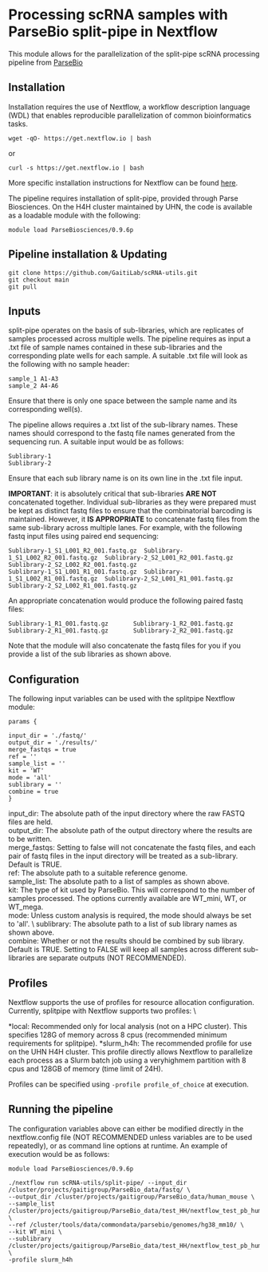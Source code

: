 # Processing scRNA samples with ParseBio split-pipe in Nextflow

This module allows for the parallelization of the split-pipe scRNA processing pipeline from [ParseBio](https://support.parsebiosciences.com/hc/en-us/categories/360004765711-Computational-Support)

## Installation

Installation requires the use of Nextflow, a workflow description language (WDL) that enables reproducible parallelization of common bioinformatics tasks. 

```
wget -qO- https://get.nextflow.io | bash
```
or 
```
curl -s https://get.nextflow.io | bash
```
More specific installation instructions for Nextflow can be found [here](https://www.nextflow.io/docs/latest/getstarted.html). 


The pipeline requires installation of split-pipe, provided through Parse Biosciences. On the H4H cluster maintained by UHN, the code is available as a loadable module with the following: 

```
module load ParseBiosciences/0.9.6p
```


## Pipeline installation & Updating

```
git clone https://github.com/GaitiLab/scRNA-utils.git
git checkout main
git pull
```

## Inputs

split-pipe operates on the basis of sub-libraries, which are replicates of samples processed across multiple wells. The pipeline requires as input a .txt file of sample names contained in these sub-libraries and the corresponding plate wells for each sample. A suitable .txt file will look as the following with no sample header: 

```
sample_1 A1-A3
sample_2 A4-A6
```

Ensure that there is only one space between the sample name and its corresponding well(s). 

The pipeline allows requires a .txt list of the sub-library names. These names should correspond to the fastq file names generated from the sequencing run. A suitable input would be as follows: 

```
Sublibrary-1
Sublibrary-2
```

Ensure that each sub library name is on its own line in the .txt file input. 

**IMPORTANT**: it is absolutely critical that sub-libraries **ARE NOT** concatenated together. Individual sub-libraries as they were prepared must be kept as distinct fastq files to ensure that the combinatorial barcoding is maintained. However, it **IS APPROPRIATE** to concatenate fastq files from the same sub-library across multiple lanes. For example, with the following fastq input files using paired end sequencing: 

```
Sublibrary-1_S1_L001_R2_001.fastq.gz  Sublibrary-1_S1_L002_R2_001.fastq.gz  Sublibrary-2_S2_L001_R2_001.fastq.gz  Sublibrary-2_S2_L002_R2_001.fastq.gz
Sublibrary-1_S1_L001_R1_001.fastq.gz  Sublibrary-1_S1_L002_R1_001.fastq.gz  Sublibrary-2_S2_L001_R1_001.fastq.gz  Sublibrary-2_S2_L002_R1_001.fastq.gz
```

An appropriate concatenation would produce the following paired fastq files: 


```
Sublibrary-1_R1_001.fastq.gz       Sublibrary-1_R2_001.fastq.gz
Sublibrary-2_R1_001.fastq.gz       Sublibrary-2_R2_001.fastq.gz
```
Note that the module will also concatenate the fastq files for you if you provide a list of the sub libraries as shown above. 

## Configuration

The following input variables can be used with the splitpipe Nextflow module: 

```
params {

input_dir = './fastq/'
output_dir = './results/'
merge_fastqs = true
ref = ''
sample_list = ''
kit = 'WT'
mode = 'all'
sublibrary = ''
combine = true
}
```

input_dir: The absolute path of the input directory where the raw FASTQ files are held. \
output_dir: The absolute path of the output directory where the results are to be written. \
merge_fastqs: Setting to false will not concatenate the fastq files, and each pair of fastq files in the input directory will be treated as a sub-library. Default is TRUE. \
ref: The absolute path to a suitable reference genome. \
sample_list: The absolute path to a list of samples as shown above. \
kit: The type of kit used by ParseBio. This will correspond to the number of samples processed. The options currently available are WT_mini, WT, or WT_mega. \
mode: Unless custom analysis is required, the mode should always be set to 'all'. \ 
sublibrary: The absolute path to a list of sub library names as shown above. \
combine: Whether or not the results should be combined by sub library. Default is TRUE. Setting to FALSE will keep all samples across different sub-libraries are separate outputs (NOT RECOMMENDED). 

## Profiles 

Nextflow supports the use of profiles for resource allocation configuration. Currently, splitpipe with Nextflow supports two profiles: \

*local: Recommended only for local analysis (not on a HPC cluster). This specifies 128G of memory across 8 cpus (recommended minimum requirements for splitpipe). 
*slurm_h4h: The recommended profile for use on the UHN H4H cluster. This profile directly allows Nextflow to parallelize each process as a Slurm batch job using a veryhighmem partition with 8 cpus and 128GB of memory (time limit of 24H). 

Profiles can be specified using ```-profile profile_of_choice``` at execution. 

## Running the pipeline

The configuration variables above can either be modified directly in the nextflow.config file (NOT RECOMMENDED unless variables are to be used repeatedly), or as command line options at runtime. An example of execution would be as follows: 


```
module load ParseBiosciences/0.9.6p

./nextflow run scRNA-utils/split-pipe/ --input_dir /cluster/projects/gaitigroup/ParseBio_data/fastq/ \
--output_dir /cluster/projects/gaitigroup/ParseBio_data/human_mouse \
--sample_list /cluster/projects/gaitigroup/ParseBio_data/test_HH/nextflow_test_pb_human/sample_list_human_mouse.txt \
--ref /cluster/tools/data/commondata/parsebio/genomes/hg38_mm10/ \
--kit WT_mini \
--sublibrary /cluster/projects/gaitigroup/ParseBio_data/test_HH/nextflow_test_pb_human/sublibrary.txt \
-profile slurm_h4h
```





